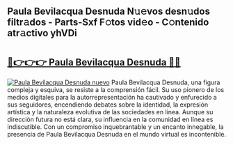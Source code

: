 ## Paula Bevilacqua Desnuda N𝚞𝚎vos desn𝚞dos filtr𝚊dos - Parts-Sxf F𝚘tos vid𝚎o - C𝚘ntenido atr𝚊ctivo yhVDi

# <h2><a href="http://mb0mvl.tromn.icu/?c=Paula+Bevilacqua+Desnuda">🔗👉👉👉 Paula Bevilacqua Desnuda 🔗🔗</a></h2>

[![Paula Bevilacqua Desnuda nuevo](https://i.imgur.com/pEAQMta.gif)](http://mb0mvl.tromn.icu/?c=Paula+Bevilacqua+Desnuda)
Paula Bevilacqua Desnuda, una figura compleja y esquiva, se resiste a la comprensión fácil. Su uso pionero de los medios digitales para la autorrepresentación ha cautivado y enfurecido a sus seguidores, encendiendo debates sobre la identidad, la expresión artística y la naturaleza evolutiva de las sociedades en línea. Aunque su dirección futura no está clara, su influencia en la comunidad en línea es indiscutible. Con un compromiso inquebrantable y un encanto innegable, la presencia de Paula Bevilacqua Desnuda en el mundo virtual es incontenible.
